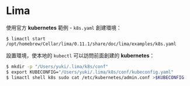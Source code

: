 # Lima 

使用官方 **kubernetes** 範例 - `k8s.yaml` 創建環境：

```
$ limactl start /opt/homebrew/Cellar/lima/0.11.1/share/doc/lima/examples/k8s.yaml
```

設置環境，使本地的 `kubectl` 可以訪問前面創建的 **kubernetes**：

```bash
$ mkdir -p "/Users/yuki/.lima/k8s/conf"
$ export KUBECONFIG="/Users/yuki/.lima/k8s/conf/kubeconfig.yaml"
$ limactl shell k8s sudo cat /etc/kubernetes/admin.conf >$KUBECONFIG
```
